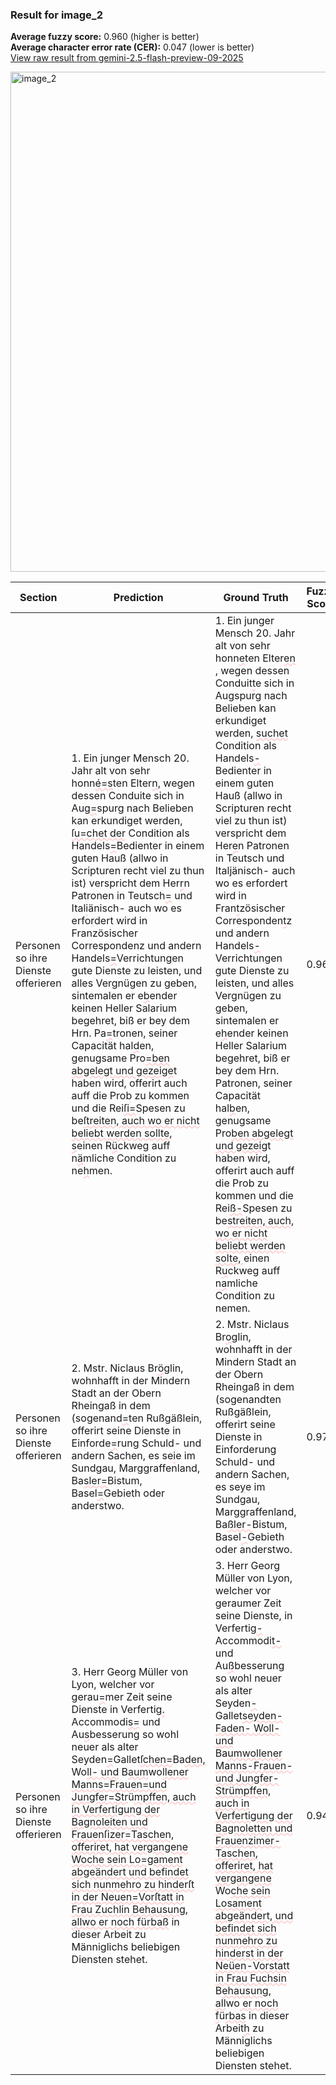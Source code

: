### Result for image_2
**Average fuzzy score:** 0.960 (higher is better)<br>**Average character error rate (CER):** 0.047 (lower is better)<br>[View raw result from gemini-2.5-flash-preview-09-2025](https://github.com/RISE-UNIBAS/humanities_data_benchmark/blob/main/results/2025-10-01/T0223/request_T0223_image_2.json)

<img src="https://github.com/RISE-UNIBAS/humanities_data_benchmark/blob/main/benchmarks/fraktur/images/image_2.jpg?raw=true" alt="image_2" width="800px">

<style>
.diff { text-decoration: underline; text-decoration-color: #ffcccc; text-decoration-style: wavy; }
</style>

| Section | Prediction | Ground Truth | Fuzzy Score | CER |
|---------|------------|--------------|-------------|-----|
| Personen so ihre Dienste offerieren | 1. Ein junger Mensch 20. Jahr alt von sehr honn<span class="diff">é=s</span>ten Elter<span class="diff">n</span>, wegen dessen Conduite sich in Aug<span class="diff">=</span>spurg nach Belieben kan erkundiget werden, <span class="diff">ſu=chet der</span> Condition als Handels<span class="diff">=</span>Bedienter in einem guten Hauß (allwo in Scripturen recht viel zu thun ist) verspricht dem Her<span class="diff">r</span>n Patronen in Teutsch<span class="diff">=</span> und Ital<span class="diff">i</span>änisch- auch wo es erfordert wird in Französischer Correspondenz und andern Handels<span class="diff">=</span>Verrichtungen gute Dienste zu leisten, und alles Vergnügen zu geben, sintemalen er e<span class="diff">b</span>ender keinen Heller Salarium begehret, biß er bey dem Hrn. Pa<span class="diff">=</span>tronen, seiner Capacität hal<span class="diff">d</span>en, genugsame Pro<span class="diff">=ben abgelegt und gezeige</span>t haben wird, offerirt auch auff die Prob zu kommen und die Rei<span class="diff">ſi=</span>Spesen zu be<span class="diff">ſtreiten, auch wo er nicht beliebt werden sollte, s</span>einen R<span class="diff">ü</span>ckweg auff n<span class="diff">ä</span>mliche Condition zu ne<span class="diff">h</span>men. | 1. Ein junger Mensch 20. Jahr alt von sehr honn<span class="diff">e</span>ten Elter<span class="diff">en </span>, wegen dessen Conduit<span class="diff">t</span>e sich in Augspurg nach Belieben kan erkundiget werden, <span class="diff">suchet</span> Condition als Handels<span class="diff">-</span>Bedienter in einem guten Hauß (allwo in Scripturen recht viel zu thun ist) verspricht dem Her<span class="diff">e</span>n Patronen in Teutsch und Ital<span class="diff">j</span>änisch- auch wo es erfordert wird in Fran<span class="diff">t</span>zösischer Corresponden<span class="diff">t</span>z und andern Handels<span class="diff">- </span>Verrichtungen gute Dienste zu leisten, und alles Vergnügen zu geben, sintemalen er e<span class="diff">h</span>ender keinen Heller Salarium begehret, biß er bey dem Hrn. Patronen, seiner Capacität hal<span class="diff">b</span>en, genugsame Pro<span class="diff">ben abgelegt und gezeig</span>t haben wird, offerirt auch auff die Prob zu kommen und die Rei<span class="diff">ß-</span>Spesen zu be<span class="diff">streiten, auch, wo er nicht beliebt werden solte, </span>einen R<span class="diff">u</span>ckweg auff n<span class="diff">a</span>mliche Condition zu nemen. | 0.968 | 0.047 |
| Personen so ihre Dienste offerieren | 2. Mstr. Niclaus Br<span class="diff">ö</span>glin, wohnhafft in der Mindern Stadt an der Obern Rheingaß in dem (sogenand<span class="diff">=</span>ten Rußgäßlein, offerirt seine Dienste in Einforde<span class="diff">=</span>rung Schuld- und andern Sachen, es se<span class="diff">i</span>e im Sundgau, Marggraffenland, Ba<span class="diff">sler=</span>Bistum, Basel<span class="diff">=</span>Gebieth oder anderstwo. | 2. Mstr. Niclaus Br<span class="diff">o</span>glin, wohnhafft in der Mindern Stadt an der Obern Rheingaß in dem (sogenandten Rußgäßlein, offerirt seine Dienste in Einforderung Schuld- und andern Sachen, es se<span class="diff">y</span>e im Sundgau, Marggraffenland, Ba<span class="diff">ßler-</span>Bistum, Basel<span class="diff">-</span>Gebieth oder anderstwo. | 0.977 | 0.027 |
| Personen so ihre Dienste offerieren | 3. Herr Georg Müller von Lyon, welcher vor gerau<span class="diff">=</span>mer Zeit seine Dienste in Verfertig<span class="diff">. </span>Accommodi<span class="diff">s=</span> und Au<span class="diff">s</span>besserung so wohl neuer als alter Seyden<span class="diff">=</span>Gallet<span class="diff">ſchen=</span>Ba<span class="diff">den,</span> Wo<span class="diff">ll- und</span> B<span class="diff">aum</span>wo<span class="diff">llener Manns=Frauen=und Jungfer=Str</span>ü<span class="diff">mpffen, auch in Verfertigung der Bagnoleiten und Frauenſizer=Taschen, offeriret, hat vergangene Woche sein Lo=gament abgeändert und befindet sich nunmehro zu hinderſt in der Neuen=Vorſtatt in Frau Zuchlin Behausung, allwo er noch fürbaß</span> in dieser Arbeit zu Männiglichs beliebigen Diensten stehet. | 3. Herr Georg Müller von Lyon, welcher vor geraumer Zeit seine Dienste<span class="diff">,</span> in Verfertig<span class="diff">-</span>Accommodi<span class="diff">t-</span> und Au<span class="diff">ß</span>besserung so wohl neuer als alter Seyden<span class="diff">- </span>Gallet<span class="diff">seyden-Faden- Woll- und </span>Ba<span class="diff">umwollener Manns-Frauen- und Jungfer-Strümpffen, auch in Verfertigung der Bagnoletten und Frauenzimer-Taschen, offeriret, hat vergangene</span> Wo<span class="diff">che sein Losament abgeändert, und befindet sich nunmehro zu hinderst in der Neüen-Vorstatt in Frau Fuchsin</span> B<span class="diff">ehausung, all</span>wo<span class="diff"> er noch f</span>ü<span class="diff">rbas</span> in dieser Arbeit<span class="diff">h</span> zu Männiglichs beliebigen Diensten stehet. | 0.941 | 0.068 |
